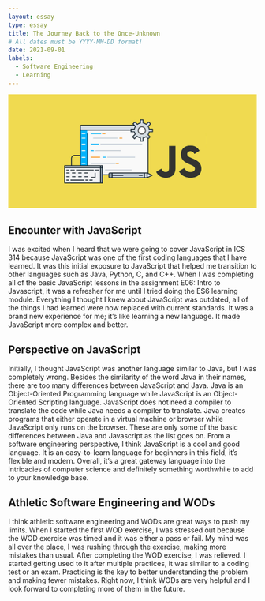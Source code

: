 ```yaml
---
layout: essay
type: essay
title: The Journey Back to the Once-Unknown
# All dates must be YYYY-MM-DD format!
date: 2021-09-01
labels:
  - Software Engineering
  - Learning
---
```


<img class="JavaScript" src="/images/javascriptpic.jpg">

## Encounter with JavaScript

I was excited when I heard that we were going to cover JavaScript in ICS 314 because JavaScript was one of the first coding languages that I have learned. It was this initial exposure to JavaScript that helped me transition to other languages such as Java, Python, C, and C++. When I was completing all of the basic JavaScript lessons in the assignment E06: Intro to Javascript, it was a refresher for me until I tried doing the ES6 learning module. Everything I thought I knew about JavaScript was outdated, all of the things I had learned were now replaced with current standards. It was a brand new experience for me; it’s like learning a new language. It made JavaScript more complex and better.

## Perspective on JavaScript

Initially, I thought JavaScript was another language similar to Java, but I was completely wrong. Besides the similarity of the word Java in their names, there are too many differences between JavaScript and Java. Java is an Object-Oriented Programming language while JavaScript is an Object-Oriented Scripting language. JavaScript does not need a compiler to translate the code while Java needs a compiler to translate. Java creates programs that either operate in a virtual machine or browser while JavaScript only runs on the browser. These are only some of the basic differences between Java and Javascript as the list goes on. From a software engineering perspective, I think JavaScript is a cool and good language. It is an easy-to-learn language for beginners in this field, it’s flexible and modern. Overall, it’s a great gateway language into the intricacies of computer science and definitely something worthwhile to add to your knowledge base.

## Athletic Software Engineering and WODs

I think athletic software engineering and WODs are great ways to push my limits. When I started the first WOD exercise, I was stressed out because the WOD exercise was timed and it was either a pass or fail. My mind was all over the place, I was rushing through the exercise, making more mistakes than usual. After completing the WOD exercise, I was relieved. I started getting used to it after multiple practices, it was similar to a coding test or an exam. Practicing is the key to better understanding the problem and making fewer mistakes. Right now, I think WODs are very helpful and I look forward to completing more of them in the future.


